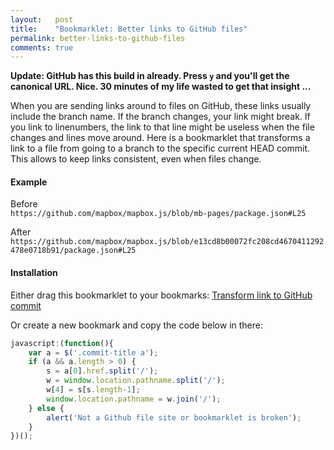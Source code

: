 ```yaml
---
layout:   post
title:    "Bookmarklet: Better links to GitHub files"
permalink: better-links-to-github-files
comments: true
---
```


__Update: GitHub has this build in already. Press `y` and you'll get the canonical URL. Nice. 30 minutes of my life wasted to get that insight ...__

When you are sending links around to files on GitHub, these links usually include the branch name. If the branch changes, your link might break. If you link to linenumbers, the link to that line might be useless when the file changes and lines move around. Here is a bookmarklet that transforms a link to a file from going to a branch to the specific current HEAD commit. This allows to keep links consistent, even when files change.

#### Example

Before  
`https://github.com/mapbox/mapbox.js/blob/mb-pages/package.json#L25`

After  
`https://github.com/mapbox/mapbox.js/blob/e13cd8b00072fc208cd4670411292478e0718b91/package.json#L25`

#### Installation

<p>
Either drag this bookmarklet to your bookmarks: <a href="javascript:(function(){
    var a = $('.commit-title a');
    if (a && a.length > 0) {
        s = a[0].href.split('/');
        w = window.location.pathname.split('/');
        w[4] = s[s.length-1];
        window.location.pathname = w.join('/');
    } else {
        alert('Not a Github file site or bookmarklet is broken');
    }
})();">Transform link to GitHub commit</a>
</p>

Or create a new bookmark and copy the code below in there:

```javascript
javascript:(function(){
    var a = $('.commit-title a');
    if (a && a.length > 0) {
        s = a[0].href.split('/');
        w = window.location.pathname.split('/');
        w[4] = s[s.length-1];
        window.location.pathname = w.join('/');
    } else {
        alert('Not a Github file site or bookmarklet is broken');
    }
})();
```
